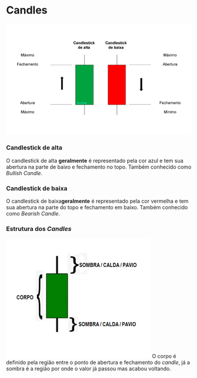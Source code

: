 # Candles

![Candles](https://raw.githubusercontent.com/danilomartinelli/notebook/master/static/candlestick-800x480.png)
### Candlestick de alta
O candlestick de alta **geralmente** é representado pela cor azul e tem sua abertura na parte de baixo e fechamento no topo. Também conhecido como *Bullish Candle*.

### Candlestick de baixa
O candlestick de baixa**geralmente** é representado pela cor vermelha e tem sua abertura na parte do topo e fechamento em baixo. Também conhecido como *Bearish Candle*.

### Estrutura dos *Candles*
![Estrutura dos Candles](https://raw.githubusercontent.com/danilomartinelli/notebook/master/static/calda-candlestick.png)
O corpo é definido pela região entre o ponto de abertura e fechamento do *candle*, já a sombra é a região por onde o valor já passou mas acabou voltando.
<!--stackedit_data:
eyJoaXN0b3J5IjpbMTg0ODQ0Njc0MiwxMDk5MDk0NjkzLDE4OT
Q4OTY5ODcsNzMwOTk4MTE2XX0=
-->